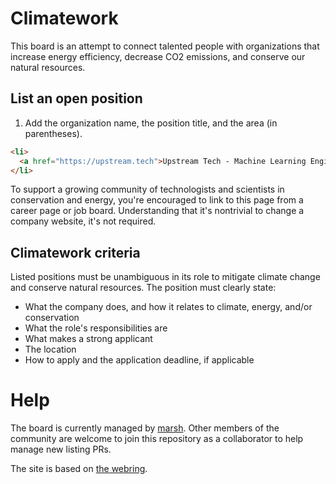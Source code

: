 # Climatework

This board is an attempt to connect talented people with organizations that increase energy efficiency, decrease CO2 emissions, and conserve our natural resources.

## List an open position

1. Add the organization name, the position title, and the area (in parentheses).

```html
<li>
  <a href="https://upstream.tech">Upstream Tech - Machine Learning Engineer</a> (Remote)
</li>
```

To support a growing community of technologists and scientists in conservation and energy, you're encouraged to link to this page from a career page or job board. Understanding that it's nontrivial to change a company website, it's not required.

## Climatework criteria

Listed positions must be unambiguous in its role to mitigate climate change and conserve natural resources. The position must clearly state:
- What the company does, and how it relates to climate, energy, and/or conservation
- What the role's responsibilities are
- What makes a strong applicant
- The location
- How to apply and the application deadline, if applicable

# Help
The board is currently managed by [marsh](https://mrshll.com). Other members of the community are welcome to join this repository as a collaborator to help manage new listing PRs.

The site is based on [the webring](https://github.com/XXIIVV/webring).